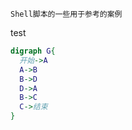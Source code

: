     Shell脚本的一些用于参考的案例 
test



```dot
digraph G{
  开始->A 
  A->B
  B->D
  D->A
  B->C
  C->结束
}
```
